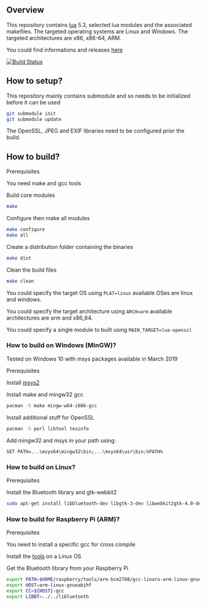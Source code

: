 
## Overview

This repository contains [lua](http://www.lua.org/) 5.3, selected lua modules and the associated makefiles.
The targeted operating systems are Linux and Windows. The targeted architectures are x86, x86-64, ARM.

You could find informations and releases [here](javalikescript.free.fr/lua/)

[![Build Status](https://travis-ci.org/javalikescript/luaclibs.svg?branch=master)](https://travis-ci.org/javalikescript/luaclibs)

## How to setup?

This repository mainly contains submodule and so needs to be initialized before it can be used

```bash
git submodule init
git submodule update
```

The OpenSSL, JPEG and EXIF libraries need to be configured prior the build.

## How to build?

Prerequisites

You need make and gcc tools

Build core modules
```bash
make
```

Configure then make all modules
```bash
make configure
make all
```

Create a distribution folder containing the binaries
```bash
make dist
```

Clean the build files
```bash
make clean
```

You could specify the target OS using `PLAT=linux` available OSes are linux and windows.

You could specify the target architecture using `ARCH=arm` available architectures are arm and x86_64.

You could specify a single module to built using `MAIN_TARGET=lua-openssl`


### How to build on Windows (MinGW)?
Tested on Windows 10 with msys packages available in March 2019

Prerequisites

Install [msys2](https://www.msys2.org/)

Install make and mingw32 gcc
```bash
pacman -S make mingw-w64-i686-gcc
```

Install additional stuff for OpenSSL
```bash
pacman -S perl libtool texinfo
```

Add mingw32 and msys in your path using:
```
SET PATH=...\msys64\mingw32\bin;...\msys64\usr\bin;%PATH%
```

### How to build on Linux?

Prerequisites

Install the Bluetooth library and gtk-webkit2

```bash
sudo apt-get install libbluetooth-dev libgtk-3-dev libwebkit2gtk-4.0-dev
```

### How to build for Raspberry Pi (ARM)?

Prerequisites

You need to install a specific gcc for cross compile

Install the [tools](https://github.com/raspberrypi/tools) on a Linux OS

Get the Bluetooth library from your Raspberry Pi

```bash
export PATH=$HOME/raspberry/tools/arm-bcm2708/gcc-linaro-arm-linux-gnueabihf-raspbian/bin:$PATH
export HOST=arm-linux-gnueabihf
export CC=${HOST}-gcc
export LIBBT=../../libluetooth
```
